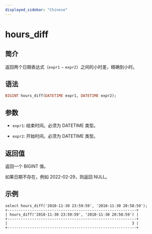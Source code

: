 ```yaml
---
displayed_sidebar: "Chinese"
---
```


# hours_diff

## 简介

返回两个日期表达式（`expr1` − `expr2`）之间的小时差，精确到小时。

## 语法

```Haskell
BIGINT hours_diff(DATETIME expr1, DATETIME expr2);
```

## 参数

- `expr1`: 结束时间。必须为 DATETIME 类型。

- `expr2`: 开始时间。必须为 DATETIME 类型。

## 返回值

返回一个 BIGINT 值。

如果日期不存在，例如 2022-02-29，则返回 NULL。

## 示例

```Plain
select hours_diff('2010-11-30 23:59:59', '2010-11-30 20:58:59');
+----------------------------------------------------------+
| hours_diff('2010-11-30 23:59:59', '2010-11-30 20:58:59') |
+----------------------------------------------------------+
|                                                        3 |
+----------------------------------------------------------+
```